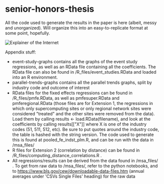 # senior-honors-thesis
All the code used to generate the results in the paper is here (albeit, messy and unorganized). Will organize this into an easy-to-replicate format at some point, hopefully.


![Explainer of the Internet](https://drive.google.com/file/d/1D_fWDp0VWmZ7uL1vGAdaiyldUDEBK_VY/view?usp=sharing)

Appendix stuff:
- event-study-graphs contains all the graphs of the event study regressions, as well as an RData file containing all the coefficients. The RData file can also be found in /R_files/event_studies.RData and loaded into an R environment. 
- parallel-trends-graphs contains all the parallel trends graphs, split by industry code and outcome of interest
- RData files for the fixed effects regressions can be found in /R_files/pmfe.RData, as well as pmfesuper.RData and pmferegional.RData (those files are for Extension 1, the regressions in which only supercomputing sites or only regional network sites were considered "treated" and the other sites were removed from the data). Load them by calling results <- load.RData(filename), and look at the coefficients by calling results[["X"]] where X is one of the industry codes (51, 511, 512, etc). Be sure to put quotes around the industry code, the table is hashed with the string version. The code used to generate this is found at pooled_fe_indst_plm.R, and can be run with the data in /msa_files/
- R files for Extension 2 (correlation by distance) can be found in /R_files/computing_distance_correlations.R .
- All regressions/results can be derived from the data found in /msa_files/ . To get from raw data to /msa_files/, refer to the python notebooks, and to https://www.bls.gov/cew/downloadable-data-files.htm (annual averages under 'CSVs
Single Files' heading) for the raw data


